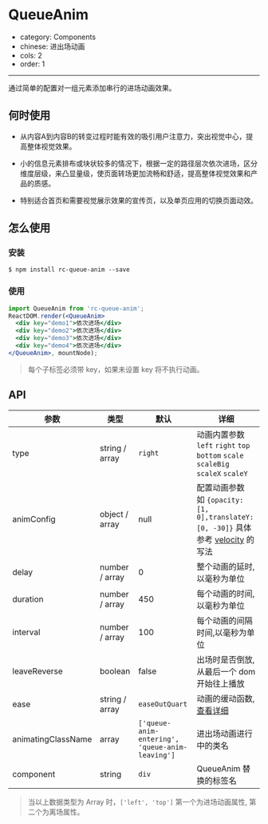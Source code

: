 # QueueAnim

- category: Components
- chinese: 进出场动画
- cols: 2
- order: 1

---

通过简单的配置对一组元素添加串行的进场动画效果。

## 何时使用

- 从内容A到内容B的转变过程时能有效的吸引用户注意力，突出视觉中心，提高整体视觉效果。

- 小的信息元素排布或块状较多的情况下，根据一定的路径层次依次进场，区分维度层级，来凸显量级，使页面转场更加流畅和舒适，提高整体视觉效果和产品的质感。

- 特别适合首页和需要视觉展示效果的宣传页，以及单页应用的切换页面动效。

## 怎么使用
### 安装
```
$ npm install rc-queue-anim --save
```
### 使用
```jsx
import QueueAnim from 'rc-queue-anim';
ReactDOM.render(<QueueAnim>
  <div key="demo1">依次进场</div>
  <div key="demo2">依次进场</div>
  <div key="demo3">依次进场</div>
  <div key="demo4">依次进场</div>
</QueueAnim>, mountNode);
```
> 每个子标签必须带 key，如果未设置 key 将不执行动画。

## API
|参数        |类型             |默认     |详细             |
|------------|----------------|---------|----------------|
| type       | string / array | `right` | 动画内置参数 <br/> `left` `right` `top` `bottom` `scale` `scaleBig` `scaleX` `scaleY`|
| animConfig | object / array | null    | 配置动画参数 <br/> 如 `{opacity:[1, 0],translateY:[0, -30]}` 具体参考 [velocity](http://julian.com/research/velocity) 的写法|
| delay      | number / array | 0       | 整个动画的延时,以毫秒为单位 |
| duration   | number / array | 450     | 每个动画的时间,以毫秒为单位  |
| interval   | number / array | 100     | 每个动画的间隔时间,以毫秒为单位  |
| leaveReverse | boolean      | false   | 出场时是否倒放,从最后一个 dom 开始往上播放 |
| ease       | string / array | `easeOutQuart` | 动画的缓动函数,[查看详细](http://julian.com/research/velocity/#easing) |
| animatingClassName | array | `['queue-anim-entering', 'queue-anim-leaving']` | 进出场动画进行中的类名 |
| component  | string | `div` | QueueAnim 替换的标签名 |

> 当以上数据类型为 Array 时，`['left', 'top']` 第一个为进场动画属性, 第二个为离场属性。

<style>
.code-box-demo .demo-header {
  width: 100%;
  background: #ebedee;
  height: 30px;
}
.code-box-demo .demo-header ul {
  float: right;
  margin-right: 5px;
}
.code-box-demo .demo-header ul li {
  width: 50px;
  height: 30px;
  float: left;
  background: #e4e4e4;
  margin-left: 5px;
}
.code-box-demo .demo-header ul li:before {
  margin: 10px auto;
  width: 20px;
  height: 10px;
  background: #ebeded;
}
.code-box-demo .demo-header .logo {
  float: left;
  margin: 0px auto 0 10px;
  line-height: 32px;
}
.code-box-demo .demo-header .logo img{
  margin:auto
}
.code-box-demo .demo-header .logo span {
  display: block;
  float: right;
}
.code-box-demo .demo-content {
  width: 100%;
  margin: 10px auto;
}
.code-box-demo .demo-content .demo-title {
  text-align:left;
  background: #a4a4a4;
  width: 40%;
  height: 20px;
  line-height: 20px;
  color: #ebeded;
  text-indent:10px
}
.code-box-demo .demo-content .demo-listBox {
  margin-top: 10px;
}
.code-box-demo .demo-content .demo-listBox .demo-list .title {
  height: 30px;
  background: #cacaca;
  overflow: hidden;
}
.code-box-demo .demo-content .demo-listBox .demo-list .title:before,
.code-box-demo .demo-content .demo-listBox .demo-list .title:after{
  width: 30%;
  height: 5px;
  background: #ebeded;
  float:left;
  margin:12px 35px 0;
}
.code-box-demo .demo-content .demo-listBox .demo-list .title:after{
  width:15%;
  float:right;
  margin:12px 10px 0;

}
.code-box-demo .demo-content .demo-listBox .demo-list ul li {
  height: 25px;
  background: #ebeded;
  border-bottom: 1px solid #cacaca;
  overflow: hidden;
  padding: 5px 15px;
}
.code-box-demo .demo-content .demo-listBox .demo-list ul li:before {
  width: 10px;
  height: 5px;
  background: #cacaca;
  float: left;
  margin-top:4px
}
.code-box-demo .demo-content .demo-listBox .demo-list ul li:after {
  width: 50%;
  height: 5px;
  background: #cacaca;
  float: left;
  margin-left: 10px;
  margin-top: 4px;
}
.code-box-demo .demo-content .demo-kp {
  margin: 10px auto;
}
.code-box-demo .demo-content .demo-kp ul li {
  display: inline-block;
  width: 32%;
  height: 40px;
  background: #cacaca;
  color: #ebeded;
  text-align: left;
  padding: 10px;
  margin-right: calc(2%);
}
.code-box-demo .demo-content .demo-kp ul li:last-child {
  margin-right: 0%;
}
.code-box-demo .demo-content .demo-kp ul li:after {
  width: 60%;
  height: 5px;
  background: #ebeded;
  float: left;
  margin-top: 7px;
}
.code-box-demo .demo-content .demo-kp ul li:before {
  background: #ebeded;
  float: left;
  width: 15px;
  height: 15px;
  margin:2px 10% 0 0;

}
.code-box-demo .demo-footer {
  margin-top: 10px;
  background: #cacaca;
  height: 40px;
  float: left;
  width: 100%;
  display: table;
}
.code-box-demo .demo-footer:before {
  width: 60%;
  height: 5px;
  background: #ededed;
  margin: 10px auto 0;
}
.code-box-demo .demo-footer:after {
  width: 30%;
  height: 5px;
  background: #ededed;
  margin: 5px auto;
}
.code-box-demo .demo-header ul li:before,
.code-box-demo .demo-content .demo-kp ul li:before,
.code-box-demo .demo-content .demo-kp ul li:after,
.code-box-demo .demo-content .demo-listBox .demo-list .title:before,
.code-box-demo .demo-content .demo-listBox .demo-list .title:after,
.code-box-demo .demo-content .demo-listBox .demo-list ul li:before,
.code-box-demo .demo-content .demo-listBox .demo-list ul li:after,
.code-box-demo .demo-footer:before,
.code-box-demo .demo-footer:after {
  display: block;
  content: "";
}

.code-box-demo .queue-anim-leaving{
  position: relative !important;
}

</style>

